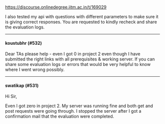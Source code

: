 https://discourse.onlinedegree.iitm.ac.in/t/169029

I also tested my api with questions with different parameters to make sure it is giving correct responses. You are requested to kindly recheck and share the evaluation logs.</p><hr>

<h4>koustubhr (#532)</h4>
<p>Dear TAs please help - even I got 0 in project 2 even though I have submitted the right links with all prerequisites &amp; working server. If you can share some evaluation logs or errors that would be very helpful to know where I went wrong possibly.</p><hr>

<h4>swatikap (#531)</h4>
<p>Hi Sir,</p>
<p>Even I got zero in project 2. My server was running fine and both get and post requests were going through. I stopped the server after I got a confirmation mail that the evaluation were completed.